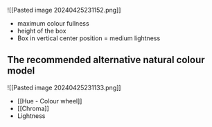![[Pasted image 20240425231152.png]]
- maximum colour fullness
- height of the box
- Box in vertical center position = medium lightness
## The recommended alternative natural colour model
![[Pasted image 20240425231133.png]]
- [[Hue - Colour wheel]]
- [[Chroma]]
- Lightness
